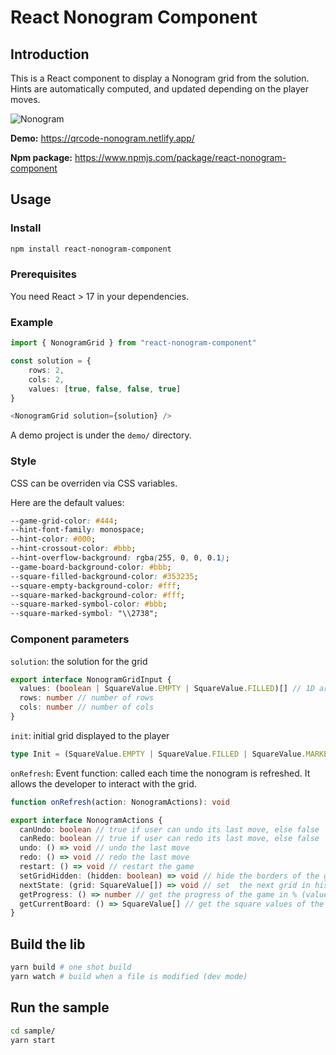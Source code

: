 # React Nonogram Component

## Introduction

This is a React component to display a Nonogram grid from the solution. Hints are automatically computed, and updated depending on the player moves.

![Nonogram][illustration-img]

**Demo:** https://qrcode-nonogram.netlify.app/

**Npm package:** https://www.npmjs.com/package/react-nonogram-component

## Usage

### Install
```bash
npm install react-nonogram-component
```

### Prerequisites

You need React > 17 in your dependencies.

### Example

```typescript
import { NonogramGrid } from "react-nonogram-component"

const solution = {
    rows: 2,
    cols: 2,
    values: [true, false, false, true]
}

<NonogramGrid solution={solution} />
```

A demo project is under the `demo/` directory.

### Style

CSS can be overriden via CSS variables.

Here are the default values:

```css
--game-grid-color: #444;
--hint-font-family: monospace;
--hint-color: #000;
--hint-crossout-color: #bbb;
--hint-overflow-background: rgba(255, 0, 0, 0.1);
--game-board-background-color: #bbb;
--square-filled-background-color: #353235;
--square-empty-background-color: #fff;
--square-marked-background-color: #fff;
--square-marked-symbol-color: #bbb;
--square-marked-symbol: "\\2738";
```

### Component parameters

`solution`: the solution for the grid

```typescript
export interface NonogramGridInput {
  values: (boolean | SquareValue.EMPTY | SquareValue.FILLED)[] // 1D array with all square values
  rows: number // number of rows
  cols: number // number of cols
}
```

`init`: initial grid displayed to the player

```typescript
type Init = (SquareValue.EMPTY | SquareValue.FILLED | SquareValue.MARKED)[] // 1D array with all square values
```

`onRefresh`: Event function: called each time the nonogram is refreshed. It allows the developer to interact with the grid.

```typescript
function onRefresh(action: NonogramActions): void

export interface NonogramActions {
  canUndo: boolean // true if user can undo its last move, else false
  canRedo: boolean // true if user can redo its last move, else false
  undo: () => void // undo the last move
  redo: () => void // redo the last move
  restart: () => void // restart the game
  setGridHidden: (hidden: boolean) => void // hide the borders of the grid
  nextState: (grid: SquareValue[]) => void // set  the next grid in history (1D array with all square values)
  getProgress: () => number // get the progress of the game in % (value from 0 to 100)
  getCurrentBoard: () => SquareValue[] // get the square values of the displayed board
}
```

## Build the lib

```bash
yarn build # one shot build
yarn watch # build when a file is modified (dev mode)
```

## Run the sample

```bash
cd sample/
yarn start
```

[illustration-img]: https://raw.github.com/Marmau/react-nonogram-component/master/illustration.png
